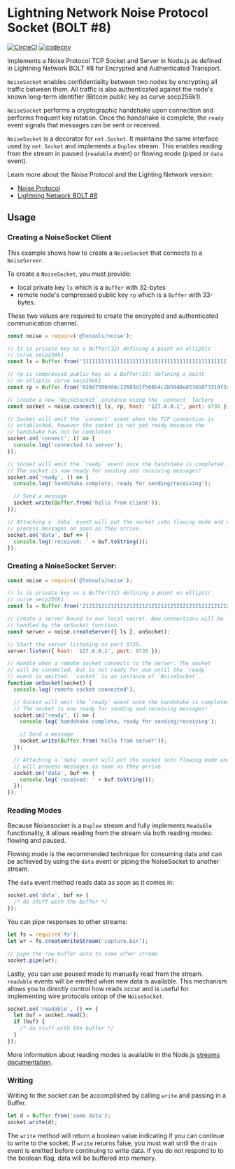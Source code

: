 # Lightning Network Noise Protocol Socket (BOLT #8)

[![CircleCI](https://circleci.com/gh/altangent/lntools/tree/master.svg?style=shield)](https://circleci.com/gh/altangent/lntools/tree/master)
[![codecov](https://codecov.io/gh/altangent/lntools/branch/master/graph/badge.svg)](https://codecov.io/gh/altangent/lntools)

Implements a Noise Protocol TCP Socket and Server in Node.js as defined in Lightning Network BOLT #8 for Encrypted and Authenticated Transport.

`NoiseSocket` enables confidentiality between two nodes by encrypting all traffic between them. All traffic is also authenticated against the node's known long-term identifier (Bitcoin public key as curve secp256k1).

`NoiseSocket` performs a cryptographic handshake upon connection and performs frequent key rotation. Once the handshake is complete, the `ready` event signals that messages can be sent or received.

`NoiseSocket` is a decorator for `net.Socket`. It maintains the same interface used by `net.Socket` and implements a `Duplex` stream. This enables reading from the stream in paused (`readable` event) or flowing mode (piped or `data` event).

Learn more about the Noise Protocol and the Lighting Network version:

- [Noise Protocol](http://noiseprotocol.org/)
- [Lightning Network BOLT #8](https://github.com/lightningnetwork/lightning-rfc/blob/master/08-transport.md)

## Usage

### Creating a NoiseSocket Client

This example shows how to create a `NoiseSocket` that connects to a `NoiseServer`.

To create a `NoiseSocket`, you must provide:

- local private key `ls` which is a `Buffer` with 32-bytes
- remote node's compressed public key `rp` which is a `Buffer` with 33-bytes.

These two values are required to create the encrypted and authenticated communication channel.

```javascript
const noise = require('@lntools/noise');

// ls is private key as a Buffer(32) defining a point on elliptic
// curve secp256k1
const ls = Buffer.from('1111111111111111111111111111111111111111111111111111111111111111', 'hex');

// rp is compressed public key as a Buffer(33) defining a point
// on elliptic curve secp256k1
const rp = Buffer.from('028d7500dd4c12685d1f568b4c2b5048e8534b873319f3a8daa612b469132ec7f7', 'hex');

// Create a new `NoiseSocket` instance using the `connect` factory
const socket = noise.connect({ ls, rp, host: '127.0.0.1', port: 9735 });

// Socket will emit the `connect` event when the TCP connection is
// established, however the socket is not yet ready because the
// handshake has not be completed
socket.on('connect', () => {
  console.log('connected to server');
});

// Socket will emit the `ready` event once the handshake is completed.
// The socket is now ready for sending and receiving messages!
socket.on('ready', () => {
  console.log('handshake complete, ready for sending/receiving');

  // Send a message
  socket.write(Buffer.from('hello from client'));
});

// Attaching a `data` event will put the socket into flowing mode and will
// process messages as soon as they arrive.
socket.on('data', buf => {
  console.log('received: ' + buf.toString());
});
```

### Creating a NoiseSocket Server:

```javascript
const noise = require('@lntools/noise');

// ls is private key as a Buffer(32) defining a point on elliptic
// curve secp256k1
const ls = Buffer.from('2121212121212121212121212121212121212121212121212121212121212121', 'hex');

// Create a server bound to our local secret. New connections will be
// handled by the onSocket function.
const server = noise.createServer({ ls }, onSocket);

// Start the server listening on port 9735.
server.listen({ host: '127.0.0.1', port: 9735 });

// Handle when a remote socket connects to the server. The socket
// will be connected, but is not ready for use until the `ready`
// event is emitted. `socket` is an instance of `NoiseSocket`.
function onSocket(socket) {
  console.log('remote socket connected');

  // Socket will emit the `ready` event once the handshake is completed.
  // The socket is now ready for sending and receiving messages!
  socket.on('ready', () => {
    console.log('handshake complete, ready for sending/receiving');

    // Send a message
    socket.write(Buffer.from('hello from server'));
  });

  // Attaching a `data` event will put the socket into flowing mode and
  // will process messages as soon as they arrive.
  socket.on('data', buf => {
    console.log('received: ' + buf.toString());
  });
});
```

### Reading Modes

Because Noisesocket is a `Duplex` stream and fully implements `Readable` functionality, it allows reading from the stream via both reading modes: flowing and paused.

Flowing mode is the recommended technique for consuming data and can be achieved by using the `data` event or piping the NoiseSocket to another stream.

The `data` event method reads data as soon as it comes in:

```javascript
socket.on('data', buf => {
  /* do stuff with the buffer */
});
```

You can pipe responses to other streams:

```javascript
let fs = require('fs');
let wr = fs.createWriteStream('capture.bin');

// pipe the raw buffer data to some other stream
socket.pipe(wr);
```

Lastly, you can use paused mode to manually read from the stream. `readable` events will be emitted when new data is available. This mechanism allows you to directly control how reads occur and is useful
for implementing wire protocols ontop of the `NoiseSocket`.

```javascript
socket.on('readable', () => {
  let buf = socket.read();
  if (buf) {
    /* do stuff with the buffer */
  }
});
```

More information about reading modes is available in the Node.js [streams documentation](https://nodejs.org/api/stream.html#stream_two_reading_modes).

### Writing

Writing to the socket can be accomplished by calling `write` and passing in a Buffer.

```javascript
let d = Buffer.from('some data');
socket.write(d);
```

The `write` method will return a boolean value indicating if you can continue to write to the socket. If `write` returns false, you must wait until the `drain` event is emitted before continuing to write data. If you do not respond to to the boolean flag, data will be buffered into memory.
